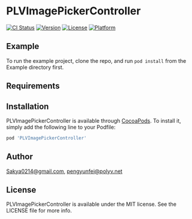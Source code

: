 # PLVImagePickerController

[![CI Status](https://img.shields.io/travis/Sakya0214@gmail.com/PLVImagePickerController.svg?style=flat)](https://travis-ci.org/Sakya0214@gmail.com/PLVImagePickerController)
[![Version](https://img.shields.io/cocoapods/v/PLVImagePickerController.svg?style=flat)](https://cocoapods.org/pods/PLVImagePickerController)
[![License](https://img.shields.io/cocoapods/l/PLVImagePickerController.svg?style=flat)](https://cocoapods.org/pods/PLVImagePickerController)
[![Platform](https://img.shields.io/cocoapods/p/PLVImagePickerController.svg?style=flat)](https://cocoapods.org/pods/PLVImagePickerController)

## Example

To run the example project, clone the repo, and run `pod install` from the Example directory first.

## Requirements

## Installation

PLVImagePickerController is available through [CocoaPods](https://cocoapods.org). To install
it, simply add the following line to your Podfile:

```ruby
pod 'PLVImagePickerController'
```

## Author

Sakya0214@gmail.com, pengyunfei@polyv.net

## License

PLVImagePickerController is available under the MIT license. See the LICENSE file for more info.
